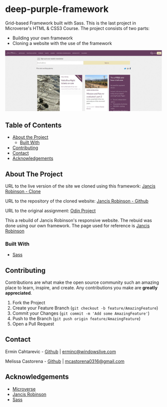 # deep-purple-framework

Grid-based Framework built with Sass. This is the last project in Microverse's HTML & CSS3 Course. The project consists of two parts: 

 - Building your own framework
 - Cloning a website with the use of the framework

<div align="center"><img src="images/jancis.jpg"></div>

## Table of Contents

* [About the Project](#about-the-project)
  * [Built With](#built-with)
* [Contributing](#contributing)
* [Contact](#contact)
* [Acknowledgements](#acknowledgements)

<!-- ABOUT THE PROJECT -->
## About The Project

URL to the live version of the site we cloned using this framework: [Jancis Robinson - Clone](https://rawcdn.githack.com/mcastorena0316/jancis-robinson/a93213971491e6be7267497399b4e13ae9134eeb/index.html)

URL to the repository of the cloned website: [Jancis Robinson - Github](https://github.com/mcastorena0316/jancis-robinson/tree/developer-branch)

URL to the original assignment: [Odin Project](https://www.theodinproject.com/courses/html5-and-css3/lessons/design-your-own-grid-based-framework)

This a rebuild of Jancis Robinson's responsive website. The rebuid was done using our own framework. The page used for reference is [Jancis Robinson](https://www.jancisrobinson.com/)

### Built With

* [Sass](https://sass-lang.com/)

## Contributing

Contributions are what make the open source community such an amazing place to learn, inspire, and create. Any contributions you make are **greatly appreciated**.

1. Fork the Project
2. Create your Feature Branch (`git checkout -b feature/AmazingFeature`)
3. Commit your Changes (`git commit -m 'Add some AmazingFeature'`)
4. Push to the Branch (`git push origin feature/AmazingFeature`)
5. Open a Pull Request


<!-- CONTACT -->
## Contact

Ermin Cahtarevic - [Github](https://github.com/ermin-cahtarevic) | erminc@windowslive.com

Melissa Castorena - [Github](https://github.com/mcastorena0316) | mcastorena0316@gmail.com



<!-- ACKNOWLEDGEMENTS -->
## Acknowledgements

* [Microverse](https://www.microverse.org/)
* [Jancis Robinson](https://www.jancisrobinson.com/)
* [Sass](https://sass-lang.com/)
